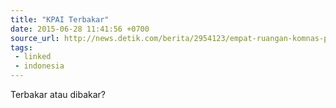 ```yaml
---
title: "KPAI Terbakar"
date: 2015-06-28 11:41:56 +0700
source_url: http://news.detik.com/berita/2954123/empat-ruangan-komnas-perlindungan-anak-terbakar-termasuk-gudang-data
tags:
 - linked
 - indonesia
---
```


Terbakar atau dibakar?